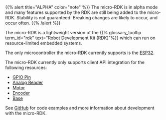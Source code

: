 {{% alert title="ALPHA" color="note" %}}
The micro-RDK is in alpha mode and many features supported by the RDK are still being added to the micro-RDK.
Stability is not guaranteed.
Breaking changes are likely to occur, and occur often.
{{% /alert %}}

The micro-RDK is a lightweight version of the {{% glossary_tooltip term_id="rdk" text="Robot Development Kit (RDK)"%}} which can run on resource-limited embedded systems.

The only microcontroller the micro-RDK currently supports is the [ESP32](https://www.espressif.com/en/products/socs/esp32).

The micro-RDK currently only supports client API integration for the following resources:

- [GPIO Pin](/components/board/#gpiopin-api)
- [Analog Reader](/components/board/#analogreader-api)
- [Motor](/components/motor/)
- [Encoder](/components/encoder/)
- [Base](/components/base/)

See [GitHub](https://github.com/viamrobotics/micro-rdk) for code examples and more information about development with the micro-RDK.
